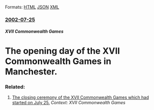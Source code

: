 
Formats: [HTML](/news/2002/07/25/the-opening-day-of-the-xvii-commonwealth-games-in-manchester.html)  [JSON](/news/2002/07/25/the-opening-day-of-the-xvii-commonwealth-games-in-manchester.json)  [XML](/news/2002/07/25/the-opening-day-of-the-xvii-commonwealth-games-in-manchester.xml)  

### [2002-07-25](/news/2002/07/25/index.md)

##### XVII Commonwealth Games
#  The opening day of the XVII Commonwealth Games in Manchester.




### Related:

1. [ The closing ceremony of the XVII Commonwealth Games which had started on July 25.](/news/2002/08/4/the-closing-ceremony-of-the-xvii-commonwealth-games-which-had-started-on-july-25.md) _Context: XVII Commonwealth Games_
